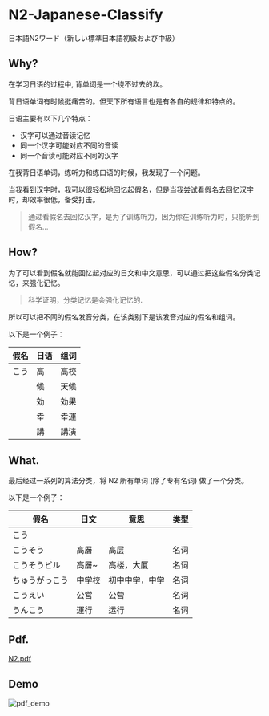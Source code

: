 # N2-Japanese-Classify
日本語N2ワード（新しい標準日本語初級および中級）
## Why?
在学习日语的过程中, 背单词是一个绕不过去的坎。

背日语单词有时候挺痛苦的。但天下所有语言也是有各自的规律和特点的。

日语主要有以下几个特点：
- 汉字可以通过音读记忆
- 同一个汉字可能对应不同的音读
- 同一个音读可能对应不同的汉字

在我背日语单词，练听力和练口语的时候，我发现了一个问题。

当我看到汉字时，我可以很轻松地回忆起假名，但是当我尝试看假名去回忆汉字时，却效率很低，备受打击。

>通过看假名去回忆汉字，是为了训练听力，因为你在训练听力时，只能听到假名...

## How?
为了可以看到假名就能回忆起对应的日文和中文意思，可以通过把这些假名分类记忆，来强化记忆。

>科学证明，分类记忆是会强化记忆的.

所以可以把不同的假名发音分类，在该类别下是该发音对应的假名和组词。

以下是一个例子：

| 假名 | 日语 |组词 |
|----- | ----- | ---- |
| こう | 高  | 高校 |
|      | 候 | 天候 |
|      | 効 | 効果 |
|      | 幸 | 幸運 |
|      | 講 | 講演 |

## What.
最后经过一系列的算法分类，将 N2 所有单词 (除了专有名词) 做了一个分类。

以下是一个例子：

|假名|日文|意思|类型|
|----- | ----- | ----- |---- |
|こう | | | |
|こうそう | 高層 | 高层| 名词|
|こうそうピル | 高層~ | 高楼，大厦|名词|
|ちゅうがっこう | 中学校 |初中中学，中学|名词|
|こうえい  | 公営 | 公营|名词|
|うんこう | 運行 | 运行| 名词|

## Pdf.
[N2.pdf](https://github.com/LzyRapx/N2-Japanese-Classify/blob/master/pdf/N2%20.pdf)

## Demo
![pdf_demo](https://github.com/LzyRapx/N2-Japanese-Classify/blob/master/pdf/pdf_demo.png)







